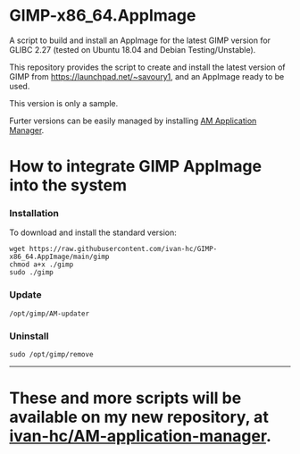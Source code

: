 # GIMP-x86_64.AppImage
A script to build and install an AppImage for the latest GIMP version for GLIBC 2.27 (tested on Ubuntu 18.04 and Debian Testing/Unstable).

This repository provides the script to create and install the latest version of GIMP from https://launchpad.net/~savoury1, and an AppImage ready to be used.

This version is only a sample.

Furter versions can be easily managed by installing [AM Application Manager](https://github.com/ivan-hc/AM-application-manager).
# How to integrate GIMP AppImage into the system
### Installation
To download and install the standard version:

    wget https://raw.githubusercontent.com/ivan-hc/GIMP-x86_64.AppImage/main/gimp
    chmod a+x ./gimp
    sudo ./gimp
### Update

    /opt/gimp/AM-updater
### Uninstall

    sudo /opt/gimp/remove


------------------------------------
# These and more scripts will be available on my new repository, at [ivan-hc/AM-application-manager](https://github.com/ivan-hc/AM-application-manager).
